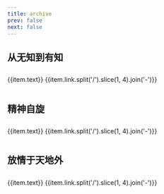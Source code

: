 ```yaml
---
title: archive
prev: false
next: false
---
```


<script setup>
import { useData } from 'vitepress'

const { site } = useData()

</script>

## 从无知到有知
<div v-for="(item, index) in site.themeConfig.sidebar[0].items.reverse()" style="line-height:40px">
  <a :href="item.link" :class="$style.a"> {{item.text}} </a>
  <span :class="$style.span">{{item.link.split('/').slice(1, 4).join('-')}}</span>
</div>

## 精神自旋
<div v-for="(item, index) in site.themeConfig.sidebar[1].items" style="line-height:40px">
  <a :href="item.link" :class="$style.a"> {{item.text}} </a>
  <span :class="$style.span">{{item.link.split('/').slice(1, 4).join('-')}}</span>
</div>

## 放情于天地外
<div v-for="(item, index) in site.themeConfig.sidebar[2].items" style="line-height:40px">
  <a :href="item.link" :class="$style.a"> {{item.text}} </a>
  <span :class="$style.span">{{item.link.split('/').slice(1, 4).join('-')}}</span>
</div>


<style module>
.a {
  cursor: pointer;
  text-decoration:none;
}
.span{
  float: right;
}
</style>
